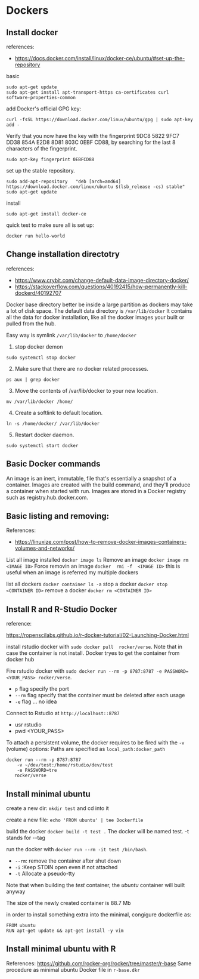 # Dockers

## Install docker 

references:

- https://docs.docker.com/install/linux/docker-ce/ubuntu/#set-up-the-repository


basic

```
sudo apt-get update
sudo apt-get install apt-transport-https ca-certificates curl software-properties-common
```

add Docker's official GPG key:

```
curl -fsSL https://download.docker.com/linux/ubuntu/gpg | sudo apt-key add -
```

Verify that you now have the key with the fingerprint 9DC8 5822 9FC7 DD38 854A E2D8 8D81 803C 0EBF CD88,
by searching for the last 8 characters of the fingerprint.

```
sudo apt-key fingerprint 0EBFCD88
```

set up the stable repository.

```
sudo add-apt-repository   "deb [arch=amd64] https://download.docker.com/linux/ubuntu $(lsb_release -cs) stable"
sudo apt-get update
```

install

```
sudo apt-get install docker-ce
```

quick test to make sure all is set up:

```
docker run hello-world
```

## Change installation directotry 

references:

- https://www.crybit.com/change-default-data-image-directory-docker/
- https://stackoverflow.com/questions/40192415/how-permanently-kill-dockerd/40192707

Docker base directory better be inside a large partition as dockers may take a lot of disk space. The default data directory is `/var/lib/docker`
It contains all the data for docker installation, like all the docker images your built or pulled from the hub.

Easy way is symlink `/var/lib/docker` to `/home/docker`


1. stop docker demon

```
sudo systemctl stop docker
```

2. Make sure that there are no docker related processes.

```
ps aux | grep docker
```


3. Move the contents of /var/lib/docker to your new location.

```
mv /var/lib/docker /home/
```

4. Create a softlink to default location.

```
ln -s /home/docker/ /var/lib/docker
```

5. Restart docker daemon.

```
sudo systemctl start docker
```

## Basic Docker commands

An image is an inert, immutable, file that's essentially a snapshot of a container. 
Images are created with the build command, and they'll produce a container when started with run. 
Images are stored in a Docker registry such as registry.hub.docker.com.

## Basic listing and removing:

References: 
- https://linuxize.com/post/how-to-remove-docker-images-containers-volumes-and-networks/

List all image installed  `docker image ls`
Remove an image `docker image rm <IMAGE ID>`
Force removin an image `docker  rmi -f  <IMAGE ID>` this is useful when an image is referred my multiple dockers

list all dockers `docker container ls -a`
stop a docker `docker stop <CONTAINER ID>`
remove a docker `docker rm <CONTAINER ID>`


## Install R and R-Studio Docker 

reference: 

https://ropenscilabs.github.io/r-docker-tutorial/02-Launching-Docker.html


install rstudio docker with `sudo docker pull  rocker/verse`. Note that in case the container is not install. Docker tryes to get the container from docker hub

Fire rstudio docker with `sudo docker run --rm -p 8787:8787 -e PASSWORD=<YOUR_PASS> rocker/verse`. 
-  `p` flag specify the port
-  `--rm` flag specify that the container must be deleted after each usage
- `-e`  flag  ... no idea  


Connect to Rstudio at `http://localhost::8787`

* usr rstudio 
* pwd <YOUR_PASS>


To attach a persistent volume, the docker requires to be fired with the `-v` (volume) options:
Paths are specified as `local_path:docker_path`

```
docker run --rm -p 8787:8787 
    -v ~/dev/test:/home/rstudio/dev/test
    -e PASSWORD=tre
   rocker/verse
```

## Install minimal ubuntu 

create a new dir: `mkdir test` and cd into it

create a new file: `echo 'FROM ubuntu' | tee Dockerfile`

build the docker `docker build -t test .` The docker will be named test. -t stands for --tag

run the docker with `docker run --rm -it test /bin/bash`.

- `--rm`: remove the  container after  shut down 
- `-i` :Keep STDIN open even if not attached
- `-t`  Allocate a pseudo-tty

Note that when building the _test_ container, the _ubuntu_ container will built anyway 

The size of the newly created container is 88.7 Mb

in order to install something extra into the minimal, congigure dockerfile as:

```
FROM ubuntu
RUN apt-get update && apt-get install -y vim
```

## Install minimal ubuntu with R  
References: https://github.com/rocker-org/rocker/tree/master/r-base
Same procedure as minimal ubuntu 
Docker file in `r-base.dkr`












